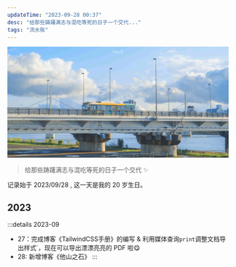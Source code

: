 ```yaml
---
updateTime: "2023-09-28 00:37"
desc: "给那些踌躇满志与混吃等死的日子一个交代..."
tags: "流水账"
---
```



![banner](./img/dialog.jpg)
> 给那些踌躇满志与混吃等死的日子一个交代 ✨

记录始于 2023/09/28 , 这一天是我的 20 岁生日。

## 2023
:::details 2023-09

- 27：完成博客《TailwindCSS手册》的编写 & 利用媒体查询`print`调整文档导出样式`，现在可以导出漂漂亮亮的 PDF 啦😋
- 28: 新增博客《他山之石》
:::